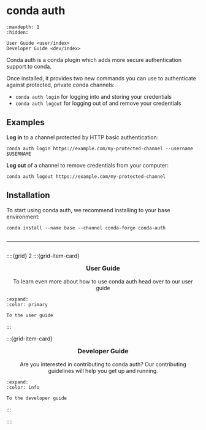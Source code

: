 # conda auth <i class="fa-solid fa-user-lock" style="color: #828282; font-size: 30px"></i>

```{toctree}
:maxdepth: 1
:hidden:

User Guide <user/index>
Developer Guide <dev/index>
```


Conda auth is a conda plugin which adds more secure authentication support to conda.

Once installed, it provides two new commands you can use to authenticate against
protected, private conda channels:

- `conda auth login` for logging into and storing your credentials
- `conda auth logout` for logging out of and remove your credentials

## Examples

**Log in** to a channel protected by HTTP basic authentication:

```
conda auth login https://example.com/my-protected-channel --username $USERNAME
```

**Log out** of a channel to remove credentials from your computer:

```
conda auth logout https://example.com/my-protected-channel
```

## Installation

To start using conda auth, we recommend installing to your base environment:

```
conda install --name base --channel conda-forge conda-auth
```

<hr style="margin-bottom: 2em; margin-top: 2em" />

::::{grid} 2
:::{grid-item-card}

<div style="text-align: center">
    <h3 style="margin-top: 0.5em">User Guide</h3>
    <p>To learn even more about how to use conda auth head over to our user guide</p>
</div>

```{button-ref} user/index
:expand:
:color: primary

To the user guide
```

:::

:::{grid-item-card}

<div style="text-align: center">
    <h3 style="margin-top: 0.5em">Developer Guide</h3>
    <p>Are you interested in contributing to conda auth? Our contributing guidelines will help you get up and running.</p>
</div>

```{button-ref} dev/index
:expand:
:color: info

To the developer guide
```
:::

::::
